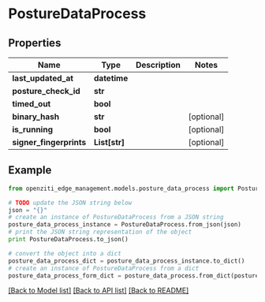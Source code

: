 # PostureDataProcess


## Properties
Name | Type | Description | Notes
------------ | ------------- | ------------- | -------------
**last_updated_at** | **datetime** |  | 
**posture_check_id** | **str** |  | 
**timed_out** | **bool** |  | 
**binary_hash** | **str** |  | [optional] 
**is_running** | **bool** |  | [optional] 
**signer_fingerprints** | **List[str]** |  | [optional] 

## Example

```python
from openziti_edge_management.models.posture_data_process import PostureDataProcess

# TODO update the JSON string below
json = "{}"
# create an instance of PostureDataProcess from a JSON string
posture_data_process_instance = PostureDataProcess.from_json(json)
# print the JSON string representation of the object
print PostureDataProcess.to_json()

# convert the object into a dict
posture_data_process_dict = posture_data_process_instance.to_dict()
# create an instance of PostureDataProcess from a dict
posture_data_process_form_dict = posture_data_process.from_dict(posture_data_process_dict)
```
[[Back to Model list]](../README.md#documentation-for-models) [[Back to API list]](../README.md#documentation-for-api-endpoints) [[Back to README]](../README.md)


